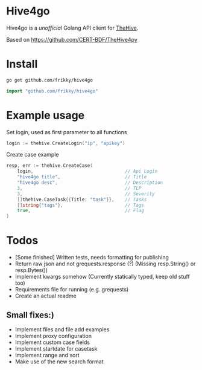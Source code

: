 # Hive4go
Hive4go is a _unofficial_ Golang API client for [TheHive](https://thehive-project.org/).

Based on https://github.com/CERT-BDF/TheHive4py


# Install
```Bash
go get github.com/frikky/hive4go
```

```Go
import "github.com/frikky/hive4go"
```

# Example usage
Set login, used as first parameter to all functions
```Go
login := thehive.CreateLogin("ip", "apikey")
```

Create case example
```Go
resp, err := thehive.CreateCase(
	login,									// Api Login
	"hive4go title", 						// Title
	"hive4go desc", 						// Description
	3, 										// TLP
	3, 										// Severity
	[]thehive.CaseTask{{Title: "task"}}, 	// Tasks
	[]string{"tags"},						// Tags
	true,									// Flag
)
```

# Todos
* [Some finished] Written tests, needs formatting for publishing 
* Return raw json and not grequests.response (?) (Missing resp.String() or resp.Bytes())
* Implement kwargs somehow (Currently statically typed, keep old stuff too)
* Requirements file for running (e.g. grequests)
* Create an actual readme

## Small fixes:)
* Implement files and file add examples
* Implement proxy configuration 
* Implement custom case fields 
* Implement startdate for casetask 
* Implement range and sort 
* Make use of the new search format
